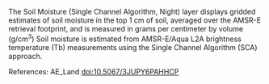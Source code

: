 The Soil Moisture (Single Channel Algorithm, Night) layer displays gridded estimates of soil moisture in the top 1 cm of soil, averaged over the AMSR-E retrieval footprint, and is measured in grams per centimeter by volume (g/cm<sup>3</sup>) Soil moisture is estimated from AMSR-E/Aqua L2A brightness temperature (Tb) measurements using the Single Channel Algorithm (SCA) approach.

References: AE_Land [doi:10.5067/3JUPY6PAHHCP](https://doi.org/10.5067/3JUPY6PAHHCP)